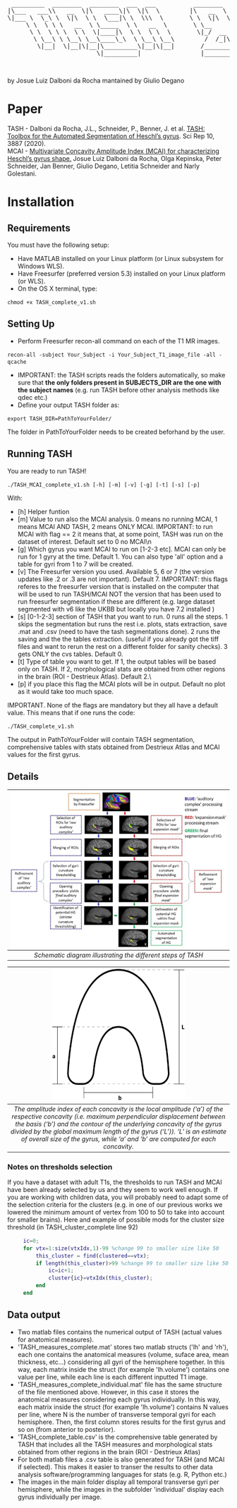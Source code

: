 <pre>
 _________  ________  ________  ___  ___          ________             _____ ______   ________  ________  ___     
|\___   ___\\   __  \|\   ____\|\  \|\  \        |\   __  \           |\   _ \  _   \|\   ____\|\   __  \|\  \    
\|___ \  \_\ \  \|\  \ \  \___|\ \  \\\  \       \ \  \|\  \  /\      \ \  \\\__\ \  \ \  \___|\ \  \|\  \ \  \   
     \ \  \ \ \   __  \ \_____  \ \   __  \       \ \__     \/  \      \ \  \\|__| \  \ \  \    \ \   __  \ \  \  
      \ \  \ \ \  \ \  \|____|\  \ \  \ \  \       \|_/  __     /|      \ \  \    \ \  \ \  \____\ \  \ \  \ \  \ 
       \ \__\ \ \__\ \__\____\_\  \ \__\ \__\        /  /_|\   / /       \ \__\    \ \__\ \_______\ \__\ \__\ \__\
        \|__|  \|__|\|__|\_________\|__|\|__|       /_______   \/         \|__|     \|__|\|_______|\|__|\|__|\|__|
                        \|_________|                |_______|\__\                                                 
                                                            \|__|                                                   
                                             
</pre>               

by Josue Luiz Dalboni da Rocha
mantained by Giulio Degano

# Paper
TASH - Dalboni da Rocha, J.L., Schneider, P., Benner, J. et al. [TASH: Toolbox for the Automated Segmentation of Heschl’s gyrus](https://www.nature.com/articles/s41598-020-60609-y). Sci Rep 10, 3887 (2020).\
MCAI - [Multivariate Concavity Amplitude Index (MCAI) for characterizing Heschl’s gyrus shape.](https://www.sciencedirect.com/science/article/pii/S1053811923001982) Josue Luiz Dalboni da Rocha, Olga Kepinska, Peter Schneider, Jan Benner, Giulio Degano, Letitia Schneider and Narly Golestani.

# Installation

## Requirements
You must have the following setup:
* Have MATLAB installed on your Linux platform (or Linux subsystem for Windows WLS).
* Have Freesurfer (preferred version 5.3) installed on your Linux platform (or WLS).
* On the OS X terminal, type:
```batchfile
chmod +x TASH_complete_v1.sh
```

## Setting Up
* Perform Freesurfer recon-all command on each of the T1 MR images.
```batchfile
recon-all -subject Your_Subject -i Your_Subject_T1_image_file -all -qcache
```
* IMPORTANT: the TASH scripts reads the folders automatically, so make sure that **the only folders present in SUBJECTS_DIR are the one with the subject names** (e.g. run TASH before other analysis methods like qdec etc.)
*	Define your output TASH folder as:
```batchfile
export TASH_DIR=PathToYourFolder/
```
The folder in PathToYourFolder needs to be created beforhand by the user.

## Running TASH
You are ready to run TASH!

```batchfile
./TASH_MCAI_complete_v1.sh [-h] [-m] [-v] [-g] [-t] [-s] [-p]
```
With:
* [h] Helper funtion
* [m] Value to run also the MCAI analysis. 0 means no running MCAI, 1 means MCAI AND TASH, 2 means ONLY MCAI. IMPORTANT: to run MCAI with flag == 2 it means that, at some point, TASH was run on the dataset of interest.  Default set to 0 no MCAI\n
* [g] Which gyrus you want MCAI to run on [1-2-3 etc]. MCAI can only be run for 1 gyry at the time. Default 1. You can also type 'all' option and a table for gyri from 1 to 7 will be created.
* [v] The Freesurfer version you used. Available 5, 6 or 7 (the version updates like .2 or .3 are not important). Default 7. IMPORTANT: this flags referes to the freesurfer version that is installed on the computer that will be used to run TASH/MCAI NOT the version that has been used to run freesurfer segmentation if these are different (e.g. large dataset segmented with v6 like the UKBB but locally you have 7.2 installed ) 
* [s] [0-1-2-3] section of TASH that you want to run. 0 runs all the steps. 1 skips the segmentation but runs the rest i.e. plots, stats extraction, save .mat and .csv (need to have the tash segmentations done). 2 runs the saving and the the tables extraction. (useful if you already got the tiff files and want to rerun the rest on a different folder for sanity checks).  3 gets ONLY the cvs tables. Default 0.
* [t] Type of table you want to get. If 1, the output tables will be based only on TASH. If 2, morphological stats are obtained from other regions in the brain (ROI - Destrieux Atlas). Default 2.\
* [p] if you place this flag the MCAI plots will be in output. Default no plot as it would take too much space.

IMPORTANT. None of the flags are mandatory but they all have a default value. This means that if one runs the code:
```batchfile
./TASH_complete_v1.sh
```
The output in PathToYourFolder will contain TASH segmentation, comprehensive tables with stats obtained from Destrieux Atlas and MCAI values for the first gyrus.

## Details

| ![TASH.jpg](https://github.com/golestaniBBLab/TASH/blob/main/images/Github_Figure_TASH.png) | 
|:--:| 
| *Schematic diagram illustrating the different steps of TASH* |

<!--- | ![MCAI.jpg](https://github.com/golestaniBBLab/TASH/blob/main/images/Github_figure_MCAI.png) | --->
| <img src="https://github.com/golestaniBBLab/TASH/blob/main/images/Github_figure_MCAI.png" width="300" height="300"> |
|:--:| 
| *The amplitude index of each concavity is the local amplitude (‘a’) of the respective concavity (i.e. maximum perpendicular displacement between the basis (‘b’) and the contour of the underlying concavity of the gyrus divided by the global maximum length of the gyrus (‘L’)). ‘L’ is an estimate of overall size of the gyrus, while ‘a’ and ‘b’ are computed for each concavity.* |

### Notes on thresholds selection
If you have a dataset with adult T1s, the thresholds to run TASH and MCAI have been already selected by us and they seem to work well enough. If you are working with children data, you will probably need to adapt some of the selection criteria for the clusters (e.g. in one of our previous works we lowered the minimum amount of vertex from 100 to 50 to take into account for smaller brains).
Here and example of possible mods for the cluster size threshold (in TASH_cluster_complete line 92)
```Matlab
     ic=0;
     for vtx=1:size(vtxIdx,1)-99 %change 99 to smaller size like 50
         this_cluster = find(clustered==vtx);
         if length(this_cluster)>99 %change 99 to smaller size like 50
             ic=ic+1;
             cluster{ic}=vtxIdx(this_cluster);
         end
     end
```
## Data output
*	Two matlab files contains the numerical output of TASH (actual values for anatomical measures).
*	 'TASH_measures_complete.mat' stores two matlab structs ('lh' and 'rh'), each one contains the anatomical measures (volume, suface area, mean thickness, etc...) considering all gyri of the hemisphere together. In this way, each matrix inside the struct (for example 'lh.volume') contains one value per line, while each line is each different inputted T1 image.
*	'TASH_measures_complete_individual.mat' file has the same structure of the file mentioned above. However, in this case it stores the anatomical measures considering each gyrus individually. In this way, each matrix inside the struct (for example 'lh.volume') contains N values per line, where N is the number of transverse temporal gyri for each hemisphere. Then, the first column stores results for the first gyrus and so on (from anterior to posterior).
*	'TASH_complete_table.csv' is the comprehensive table generated by TASH that includes all the TASH measures and morphological stats obtained from other regions in the brain (ROI - Destrieux Atlas)
*	For both matlab files a .csv table is also generated for TASH (and MCAI if selected). This makes it easier to transer the results to other data analysis software/programming languages for stats (e.g. R, Python etc.)
*	The images in the main folder display all temporal transverse gyri per hemisphere, while the images in the subfolder 'individual' display each gyrus individually per image.


